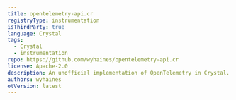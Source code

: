 ```yaml
---
title: opentelemetry-api.cr
registryType: instrumentation
isThirdParty: true
language: Crystal
tags:
  - Crystal
  - instrumentation
repo: https://github.com/wyhaines/opentelemetry-api.cr
license: Apache-2.0
description: An unofficial implementation of OpenTelemetry in Crystal.
authors: wyhaines
otVersion: latest
---
```

